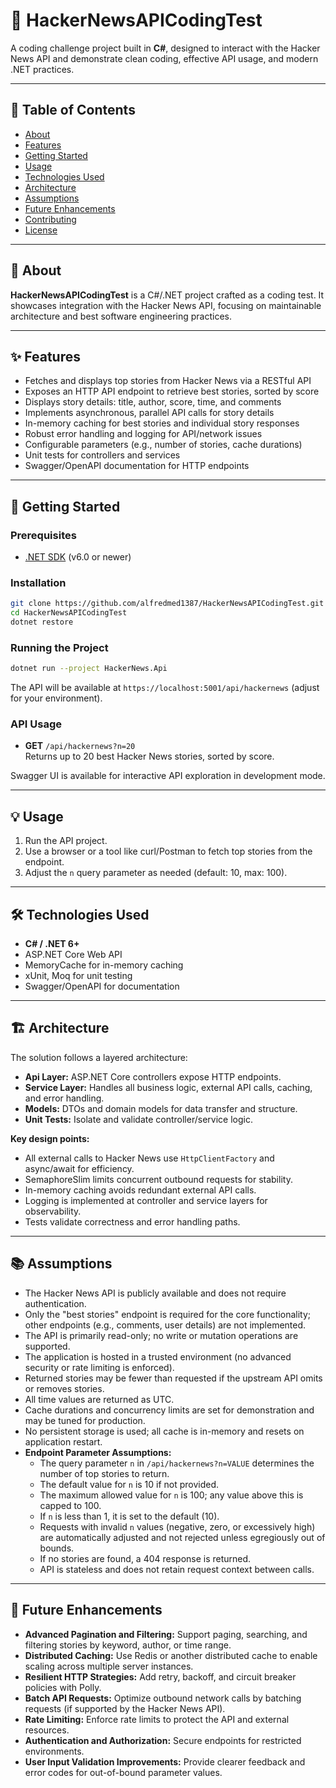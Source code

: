 # 🚀 HackerNewsAPICodingTest

A coding challenge project built in **C#**, designed to interact with the Hacker News API and demonstrate clean coding, effective API usage, and modern .NET practices.

---

## 📝 Table of Contents

- [About](#about)
- [Features](#features)
- [Getting Started](#getting-started)
- [Usage](#usage)
- [Technologies Used](#technologies-used)
- [Architecture](#architecture)
- [Assumptions](#assumptions)
- [Future Enhancements](#future-enhancements)
- [Contributing](#contributing)
- [License](#license)

---

## 📖 About

**HackerNewsAPICodingTest** is a C#/.NET project crafted as a coding test. It showcases integration with the Hacker News API, focusing on maintainable architecture and best software engineering practices.

---

## ✨ Features

- Fetches and displays top stories from Hacker News via a RESTful API
- Exposes an HTTP API endpoint to retrieve best stories, sorted by score
- Displays story details: title, author, score, time, and comments
- Implements asynchronous, parallel API calls for story details
- In-memory caching for best stories and individual story responses
- Robust error handling and logging for API/network issues
- Configurable parameters (e.g., number of stories, cache durations)
- Unit tests for controllers and services
- Swagger/OpenAPI documentation for HTTP endpoints

---

## 🚀 Getting Started

### Prerequisites

- [.NET SDK](https://dotnet.microsoft.com/download) (v6.0 or newer)

### Installation

```bash
git clone https://github.com/alfredmed1387/HackerNewsAPICodingTest.git
cd HackerNewsAPICodingTest
dotnet restore
```

### Running the Project

```bash
dotnet run --project HackerNews.Api
```

The API will be available at `https://localhost:5001/api/hackernews` (adjust for your environment).

### API Usage

- **GET** `/api/hackernews?n=20`  
  Returns up to 20 best Hacker News stories, sorted by score.

Swagger UI is available for interactive API exploration in development mode.

---

## 💡 Usage

1. Run the API project.
2. Use a browser or a tool like curl/Postman to fetch top stories from the endpoint.
3. Adjust the `n` query parameter as needed (default: 10, max: 100).

---

## 🛠️ Technologies Used

- **C# / .NET 6+**
- ASP.NET Core Web API
- MemoryCache for in-memory caching
- xUnit, Moq for unit testing
- Swagger/OpenAPI for documentation

---

## 🏗️ Architecture

The solution follows a layered architecture:
- **Api Layer:** ASP.NET Core controllers expose HTTP endpoints.
- **Service Layer:** Handles all business logic, external API calls, caching, and error handling.
- **Models:** DTOs and domain models for data transfer and structure.
- **Unit Tests:** Isolate and validate controller/service logic.

**Key design points:**
- All external calls to Hacker News use `HttpClientFactory` and async/await for efficiency.
- SemaphoreSlim limits concurrent outbound requests for stability.
- In-memory caching avoids redundant external API calls.
- Logging is implemented at controller and service layers for observability.
- Tests validate correctness and error handling paths.

---

## 📚 Assumptions

- The Hacker News API is publicly available and does not require authentication.
- Only the "best stories" endpoint is required for the core functionality; other endpoints (e.g., comments, user details) are not implemented.
- The API is primarily read-only; no write or mutation operations are supported.
- The application is hosted in a trusted environment (no advanced security or rate limiting is enforced).
- Returned stories may be fewer than requested if the upstream API omits or removes stories.
- All time values are returned as UTC.
- Cache durations and concurrency limits are set for demonstration and may be tuned for production.
- No persistent storage is used; all cache is in-memory and resets on application restart.
- **Endpoint Parameter Assumptions:**
  - The query parameter `n` in `/api/hackernews?n=VALUE` determines the number of top stories to return.
  - The default value for `n` is 10 if not provided.
  - The maximum allowed value for `n` is 100; any value above this is capped to 100.
  - If `n` is less than 1, it is set to the default (10).
  - Requests with invalid `n` values (negative, zero, or excessively high) are automatically adjusted and not rejected unless egregiously out of bounds.
  - If no stories are found, a 404 response is returned.
  - API is stateless and does not retain request context between calls.

---

## 🌱 Future Enhancements

- **Advanced Pagination and Filtering:** Support paging, searching, and filtering stories by keyword, author, or time range.
- **Distributed Caching:** Use Redis or another distributed cache to enable scaling across multiple server instances.
- **Resilient HTTP Strategies:** Add retry, backoff, and circuit breaker policies with Polly.
- **Batch API Requests:** Optimize outbound network calls by batching requests (if supported by the Hacker News API).
- **Rate Limiting:** Enforce rate limits to protect the API and external resources.
- **Authentication and Authorization:** Secure endpoints for restricted environments.
- **User Input Validation Improvements:** Provide clearer feedback and error codes for out-of-bound parameter values.

